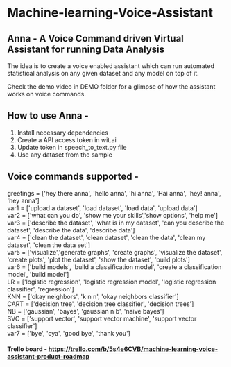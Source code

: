 # Machine-learning-Voice-Assistant

## Anna - A Voice Command driven Virtual Assistant for running Data Analysis

The idea is to create a voice enabled assistant which can run automated statistical analysis on any given dataset and any model on top of it.

Check the demo video in DEMO folder for a glimpse of how the assistant works on voice commands.

## How to use Anna - 
1. Install necessary dependencies
2. Create a API access token in wit.ai 
3. Update token in speech_to_text.py file
4. Use any dataset from the sample

## Voice commands supported - 

greetings = ['hey there anna', 'hello anna', 'hi anna', 'Hai anna', 'hey! anna', 'hey anna'] <br>
var1 = ['upload a dataset', 'load dataset', 'load data', 'upload data'] <br>
var2 = ['what can you do', 'show me your skills','show options', 'help me'] <br>
var3 = ['describe the dataset', 'what is in my dataset', 'can you describe the dataset', 'describe the data', 'describe data'] <br>
var4 = ['clean the dataset', 'clean dataset', 'clean the data', 'clean my dataset', 'clean the data set'] <br>
var5 = ['visualize','generate graphs', 'create graphs', 'visualize the dataset', 'create plots', 'plot the dataset', 'show the dataset', 'build plots'] <br>
var6 = ['build models', 'build a classification model', 'create a classification model', 'build model'] <br>
LR = ['logistic regression', 'logistic regression model', 'logistic regression classifier', 'regression'] <br>
KNN = ['okay neighbors', 'k n n', 'okay neighbors classifier'] <br>
CART = ['decision tree', 'decision tree classifier', 'decision trees'] <br>
NB = ['gaussian', 'bayes', 'gaussian n b', 'naive bayes'] <br>
SVC = ['support vector', 'support vector machine', 'support vector classifier'] <br>
var7 = ['bye', 'cya', 'good bye', 'thank you'] <br>


#### Trello board - https://trello.com/b/5s4e6CVB/machine-learning-voice-assistant-product-roadmap
